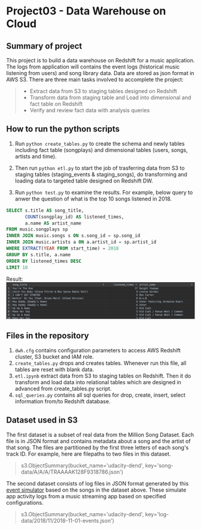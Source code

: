# Project03 - Data Warehouse on Cloud
## Summary of project
This project is to build a data warehouse on Redshift for a music application. The logs from application will contains the event logs (historical music listening from users) and song library data. Data are stored as json format in AWS S3. There are three main tasks involved to accomplete the project:
> * Extract data from S3 to staging tables designed on Redshift
> * Transform data from staging table and Load into dimensional and fact table on Redshift
> * Verify and review fact data with analysis queries

## How to run the python scripts
1. Run `python create_tables.py` to create the schema and newly tables including fact table (songplays) and dimensional tables (users, songs, artists and time).

2. Then run `python etl.py` to start the job of trasferring data from S3 to staging tables (staging_events & staging_songs), do transforming and loading data to targeted table designed on Redshift DW.

3. Run `python test.py` to examine the results. For example, below query to anwer the question of what is the top 10 songs listened in 2018.

```sql
SELECT s.title AS song_title,
       COUNT(songplay_id) AS listened_times,
       a.name AS artist_name
FROM music.songplays sp
INNER JOIN music.songs s ON s.song_id = sp.song_id
INNER JOIN music.artists a ON a.artist_id = sp.artist_id
WHERE EXTRACT(YEAR FROM start_time) = 2018
GROUP BY s.title, a.name
ORDER BY listened_times DESC
LIMIT 10
```
Result:
![Top listened songs in 2018](/images/top_songs_listened.png)

## Files in the repository
1. `dwh.cfg` contains configuration parameters to access AWS Redshift cluster, S3 bucket and IAM role.
2. `create_tables.py` drops and creates tables. Whenever run this file, all tables are reset with blank data.
3. `etl.ipynb` extract data from S3 to staging tables on Redshift. Then it do transform and load data into relational tables which are designed in advanced from create_tables.py script.
4. `sql_queries.py` contains all sql queries for drop, create, insert, select information from/to Redshift database.

## Dataset used in S3
 The first dataset is a subset of real data from the Million Song Dataset. Each file is in JSON format and contains metadata about a song and the artist of that song. The files are partitioned by the first three letters of each song's track ID. For example, here are filepaths to two files in this dataset.
> s3.ObjectSummary(bucket_name='udacity-dend', key='song-data/A/A/A/TRAAAAK128F9318786.json')

The second dataset consists of log files in JSON format generated by this [event simulator](https://github.com/Interana/eventsim) based on the songs in the dataset above. These simulate app activity logs from a music streaming app based on specified configurations.
> s3.ObjectSummary(bucket_name='udacity-dend', key='log-data/2018/11/2018-11-01-events.json')
